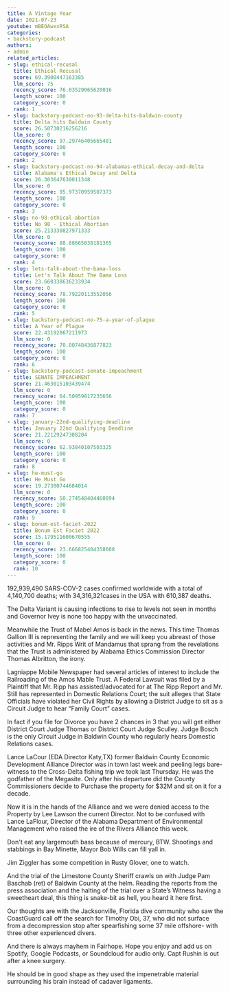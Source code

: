 ```yaml
---
title: A Vintage Year
date: 2021-07-23
youtube: mBEOAwxxRSA
categories:
- backstory-podcast
authors:
- admin
related_articles:
- slug: ethical-recusal
  title: Ethical Recusal
  score: 69.3900447163385
  llm_score: 75
  recency_score: 76.03529065620016
  length_score: 100
  category_score: 0
  rank: 1
- slug: backstory-podcast-no-93-delta-hits-baldwin-county
  title: Delta hits Baldwin County
  score: 26.50730216256216
  llm_score: 0
  recency_score: 97.29746405665401
  length_score: 100
  category_score: 0
  rank: 2
- slug: backstory-podcast-no-94-alabamas-ethical-decay-and-delta
  title: Alabama's Ethical Decay and Delta
  score: 26.303647630011348
  llm_score: 0
  recency_score: 95.97370959507373
  length_score: 100
  category_score: 0
  rank: 3
- slug: no-98-ethical-abortion
  title: No 98 - Ethical Abortion
  score: 25.213330827971333
  llm_score: 0
  recency_score: 88.88665038181365
  length_score: 100
  category_score: 0
  rank: 4
- slug: lets-talk-about-the-bama-loss
  title: Let's Talk About The Bama Loss
  score: 23.660338636233934
  llm_score: 0
  recency_score: 78.79220113552056
  length_score: 100
  category_score: 0
  rank: 5
- slug: backstory-podcast-no-75-a-year-of-plague
  title: A Year of Plague
  score: 22.43192067211973
  llm_score: 0
  recency_score: 70.80748436877823
  length_score: 100
  category_score: 0
  rank: 6
- slug: backstory-podcast-senate-impeachment
  title: SENATE IMPEACHMENT
  score: 21.463015103439474
  llm_score: 0
  recency_score: 64.50959817235656
  length_score: 100
  category_score: 0
  rank: 7
- slug: january-22nd-qualifying-deadline
  title: January 22nd Qualifying Deadline
  score: 21.22129247308204
  llm_score: 0
  recency_score: 62.93840107503325
  length_score: 100
  category_score: 0
  rank: 8
- slug: he-must-go
  title: He Must Go
  score: 19.27300744684014
  llm_score: 0
  recency_score: 50.274548404460894
  length_score: 100
  category_score: 0
  rank: 9
- slug: bonum-est-faciet-2022
  title: Bonum Est Faciet 2022
  score: 15.179511600670555
  llm_score: 0
  recency_score: 23.666825404358608
  length_score: 100
  category_score: 0
  rank: 10
---
```

192,939,490 SARS-COV-2 cases confirmed worldwide with a total of 4,140,700 deaths; with 34,316,321cases in the USA with 610,387 deaths.

The Delta Variant is causing infections to rise to levels not seen in months and Governor Ivey is none too happy with the unvaccinated.

Meanwhile the Trust of Mabel Amos is back in the news. This time Thomas Gallion III is representing the family and we will keep you abreast of those activities and Mr. Ripps Writ of Mandamus that sprang from the revelations that the Trust is administered by Alabama Ethics Commission Director Thomas Albritton, the irony.

Lagniappe Mobile Newspaper had several articles of interest to include the Railroading of the Amos Mable Trust. A Federal Lawsuit was filed by a Plaintiff that Mr. Ripp has assisted/advocated for at The Ripp Report and Mr. Still has represented in Domestic Relations Court; the suit alleges that State Officials have violated her Civil Rights by allowing a District Judge to sit as a Circuit Judge to hear “Family Court” cases.

In fact if you file for Divorce you have 2 chances in 3 that you will get either District Court Judge Thomas or District Court Judge Sculley. Judge Bosch is the only Circuit Judge in Baldwin County who regularly hears Domestic Relations cases.

Lance LaCour (EDA Director Katy,TX) former Baldwin County Economic Development Alliance Director was in town last week and peeling legs bare-witness to the Cross-Delta fishing trip we took last Thursday. He was the godfather of the Megasite. Only after his departure did the County Commissioners decide to Purchase the property for $32M and sit on it for a decade.

Now it is in the hands of the Alliance and we were denied access to the Property by Lee Lawson the current Director. Not to be confused with Lance LaFlour, Director of the Alabama Department of Environmental Management who raised the ire of the Rivers Alliance this week.

Don't eat any largemouth bass because of mercury, BTW. Shootings and stabbings in Bay Minette, Mayor Bob Wills can fill yall in.

Jim Ziggler has some competition in Rusty Glover, one to watch.

And the trial of the Limestone County Sheriff crawls on with Judge Pam Baschab (ret) of Baldwin County at the helm. Reading the reports from the press association and the halting of the trial over a State’s Witness having a sweetheart deal, this thing is snake-bit as hell, you heard it here first.

Our thoughts are with the Jacksonville, Florida dive community who saw the CoastGuard call off the search for Timothy Obi, 37, who did not surface from a decompression stop after spearfishing some 37 mile offshore- with three other experienced divers.

And there is always mayhem in Fairhope. Hope you enjoy and add us on Spotify, Google Podcasts, or Soundcloud for audio only. Capt Rushin is out after a knee surgery.

He should be in good shape as they used the impenetrable material surrounding his brain instead of cadaver ligaments.
